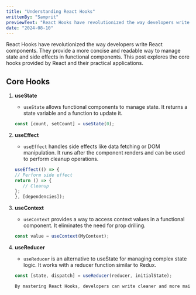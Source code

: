 ```yaml
---
title: "Understanding React Hooks"
writtenBy: "Samprit"
previewText: "React Hooks have revolutionized the way developers write React components. They provide a more concise and readable way to manage state and side effects in functional components."
date: "2024-08-10"
---
```


React Hooks have revolutionized the way developers write React components. They provide a more concise and readable way to manage state and side effects in functional components. This post explores the core hooks provided by React and their practical applications.

## Core Hooks

1. **useState**
   - `useState` allows functional components to manage state. It returns a state variable and a function to update it.

   ```jsx
   const [count, setCount] = useState(0);

2. **useEffect**

   - `useEffect` handles side effects like data fetching or DOM manipulation. It runs after the component renders and can be used to perform cleanup operations.

   ```jsx
   useEffect(() => {
   // Perform side effect
   return () => {
      // Cleanup
   };
   }, [dependencies]);

3. **useContext**

   - `useContext` provides a way to access context values in a functional component. It eliminates the need for prop drilling.

   ```jsx
   const value = useContext(MyContext);


4. **useReducer**

   - `useReducer` is an alternative to useState for managing complex state logic. It works with a reducer function similar to Redux.

   ```jsx
   const [state, dispatch] = useReducer(reducer, initialState);

   By mastering React Hooks, developers can write cleaner and more maintainable code in their React applications.